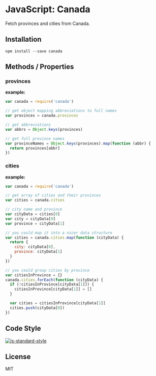 JavaScript: Canada
==================

Fetch provinces and cities from Canada.


Installation
------------

    npm install --save canada


Methods / Properties
--------------------

### provinces

**example:**

```js
var canada = require('canada')

// get object mapping abbreviations to full names
var provinces = canada.provinces

// get abbreviations
var abbrs = Object.keys(provinces)

// get full province names
var provinceNames = Object.keys(provinces).map(function (abbr) {
  return provinces[abbr]
})
```


### cities

**example:**

```js
var canada = require('canada')

// get array of cities and their provinces
var cities = canada.cities

// city name and province
var cityData = cities[0]
var city = cityData[0]
var province = cityData[1]

// you could map it into a nicer data structure
var cities = canada.cities.map(function (cityData) {
  return {
    city: cityData[0],
    province: cityData[1]
  }
})

// you could group cities by province
var citiesInProvince = {}
canada.cities.forEach(function (cityData) {
  if (!citiesInProvince[cityData[1]]) {
    citiesInProvince[cityData[1]] = []
  }

  var cities = citiesInProvince[cityData[1]]
  cities.push(cityData[0])
})
```


Code Style
-----------

[![js-standard-style](https://raw.githubusercontent.com/feross/standard/master/badge.png)](https://github.com/feross/standard)


License
-------

MIT
